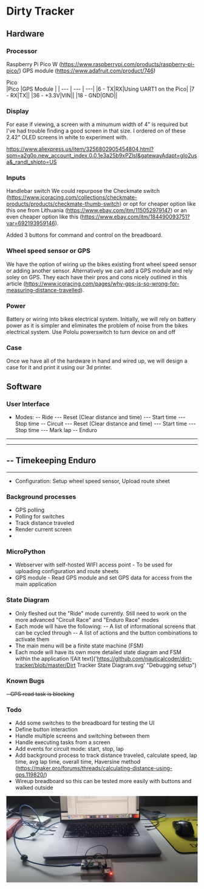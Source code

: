 # Dirty Tracker #

## Hardware

### Processor
Raspberry Pi Pico W (https://www.raspberrypi.com/products/raspberry-pi-pico/)
GPS module (https://www.adafruit.com/product/746)

Pico 	
|Pico |GPS Module  | |
--- | --- | ---|
|6 - TX|RX|Using UART1 on the Pico|
|7 - RX|TX||
|36 - +3.3V|VIN||
|18 - GND|GND||


### Display
For ease if viewing, a screen with a minumum width of 4" is required but I've had trouble finding a good screen in that size.  I ordered on of these 2.42" OLED screens in white to experiment with.

https://www.aliexpress.us/item/3256802905454804.html?spm=a2g0o.new_account_index.0.0.1e3a25b9xPZlsI&gatewayAdapt=glo2usa&_randl_shipto=US


### Inputs
Handlebar switch
We could repurpose the Checkmate switch (https://www.icoracing.com/collections/checkmate-products/products/checkmate-thumb-switch) or opt for  cheaper option like this one from Lithuania (https://www.ebay.com/itm/115052979147) or an even cheaper option like this (https://www.ebay.com/itm/184490093751?var=692193959146).

Added 3 buttons for command and control on the breadboard.  

### Wheel speed sensor or GPS
We have the option of wiring up the bikes existing front wheel speed sensor or adding another sensor.  Alternatively we can add a GPS module and rely soley on GPS.  They each have their pros and cons nicely outlined in this article (https://www.icoracing.com/pages/why-gps-is-so-wrong-for-measuring-distance-travelled).


### Power
Battery or wiring into bikes electrical system.
Initially, we will rely on battery power as it is simpler and eliminates the problem of noise from the bikes electrical system.
Use Pololu powerswitch to turn device on and off

### Case
Once we have all of the hardware in hand and wired up, we will design a case for it and print it using our 3d printer.



## Software
### User Interface
- Modes: 
-- Ride
--- Reset (Clear distance and time)
--- Start time
--- Stop time
-- Circuit
--- Reset (Clear distance and time)
--- Start time
--- Stop time
--- Mark lap
-- Enduro
--- 
--- 
-- Timekeeping Enduro
---
--- 
- Configuration: Setup wheel speed sensor,  Upload route sheet

### Background processes
- GPS polling
- Polling for switches
- Track distance traveled
- Render current screen
- 
### MicroPython
- Webserver with self-hosted WIFI access point - To be used for uploading configuration and route sheets
- GPS module - Read GPS module and set GPS data for access from the main application

### State Diagram
- Only fleshed out the "Ride" mode currently.  Still need to work on the more advanced "Circuit Race" and "Enduro Race" modes
- Each mode will have the following:
-- A list of informational screens that can be cycled through
-- A list of actions and the button combinations to activate them
- The main menu will be a finite state machine (FSM)
- Each mode will have its own more detailed state diagram and FSM within the application
![Alt text]('https://github.com/nauticalcoder/dirt-tracker/blob/master/Dirt Tracker State Diagram.svg' "Debugging setup")

### Known Bugs
~~- GPS read task is blocking~~

### Todo
- Add some switches to the breadboard for testing the UI
- Define button interaction
- Handle multiple screens and switching between them
- Handle executing tasks from a screen
- Add events for circuit mode: start, stop, lap
- Add background process to track distance traveled, calculate speed, lap time, avg lap time, overall time, Haversine method (https://maker.pro/forums/threads/calculating-distance-using-gps.119820/)
- Wireup breadboard so this can be tested more easily with buttons and walked outside

![Alt text](https://github.com/nauticalcoder/dirt-tracker/blob/master/20221219_153224.jpg "Debugging setup")

